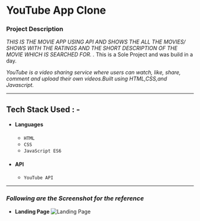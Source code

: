 # YouTube App Clone

### Project Description

_THIS IS THE MOVIE APP USING API AND SHOWS THE ALL THE MOVIES/ SHOWS WITH THE RATINGS AND THE SHORT DESCRIPTION OF THE MOVIE WHICH IS SEARCHED FOR. ._
This is a Sole Project and was build in a day.

_YouTube is a video sharing service where users can watch, like, share, comment and upload their own videos.Built using HTML,CSS,and Javascript._

---

## Tech Stack Used : -

- #### Languages
  - `HTML`
  - `CSS`
  - `JavaScript ES6`
- #### API
  - `YouTube API`

---

### _Following are the Screenshot for the reference_

- **Landing Page**
  ![Landing Page](https://cdn-images-1.medium.com/max/800/1*hkGsoVrudGUlVU8TMD7Bjw.png)


